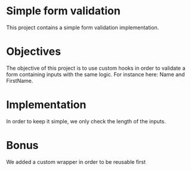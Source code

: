 # Simple form validation

This project contains a simple form validation implementation.

# Objectives

The objective of this project is to use custom hooks in order to
validate a form containing inputs with the same logic.
For instance here: Name and FirstName.

# Implementation

In order to keep it simple, we only check the length of the inputs.

# Bonus

We added a custom wrapper in order to be reusable first
